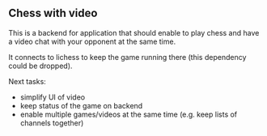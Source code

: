 ## Chess with video

This is a backend for application that should enable to play chess and have a video chat with your opponent at the same time.

It connects to lichess to keep the game running there (this dependency could be dropped).

Next tasks:

- simplify UI of video
- keep status of the game on backend
- enable multiple games/videos at the same time (e.g. keep lists of channels together)
